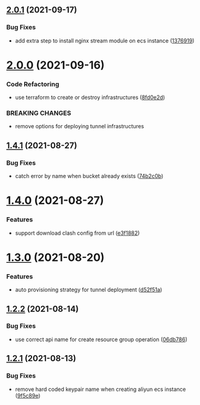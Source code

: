 ## [2.0.1](https://github.com/zhifanz/fanqiang/compare/v2.0.0...v2.0.1) (2021-09-17)


### Bug Fixes

* add extra step to install nginx stream module on ecs instance ([1376919](https://github.com/zhifanz/fanqiang/commit/1376919aab17239d5565fa3407d20124171ce175))

# [2.0.0](https://github.com/zhifanz/fanqiang/compare/v1.4.1...v2.0.0) (2021-09-16)


### Code Refactoring

* use terraform to create or destroy infrastructures ([8fd0e2d](https://github.com/zhifanz/fanqiang/commit/8fd0e2d0ace10a2c761e2d489677990458a1c4e0))


### BREAKING CHANGES

* remove options for deploying tunnel infrastructures

## [1.4.1](https://github.com/zhifanz/fanqiang/compare/v1.4.0...v1.4.1) (2021-08-27)


### Bug Fixes

* catch error by name when bucket already exists ([74b2c0b](https://github.com/zhifanz/fanqiang/commit/74b2c0b64514655b38a9252408e5284a19a18c4e))

# [1.4.0](https://github.com/zhifanz/fanqiang/compare/v1.3.0...v1.4.0) (2021-08-27)


### Features

* support download clash config from url ([e3f1882](https://github.com/zhifanz/fanqiang/commit/e3f18823963404cefb6be79e7ff0613ebcd2911d))

# [1.3.0](https://github.com/zhifanz/fanqiang/compare/v1.2.2...v1.3.0) (2021-08-20)


### Features

* auto provisioning strategy for tunnel deployment ([d52f51a](https://github.com/zhifanz/fanqiang/commit/d52f51a21f5108ef19c28524a63db37e03bf08a2))

## [1.2.2](https://github.com/zhifanz/fanqiang/compare/v1.2.1...v1.2.2) (2021-08-14)


### Bug Fixes

* use correct api name for create resource group operation ([06db786](https://github.com/zhifanz/fanqiang/commit/06db786035ca9c11bde4a331c73e5d35d934cef7))

## [1.2.1](https://github.com/zhifanz/fanqiang/compare/v1.2.0...v1.2.1) (2021-08-13)


### Bug Fixes

* remove hard coded keypair name when creating aliyun ecs instance ([9f5c89e](https://github.com/zhifanz/fanqiang/commit/9f5c89eb86e66be0b5eb23ed906b514a4be98661))
